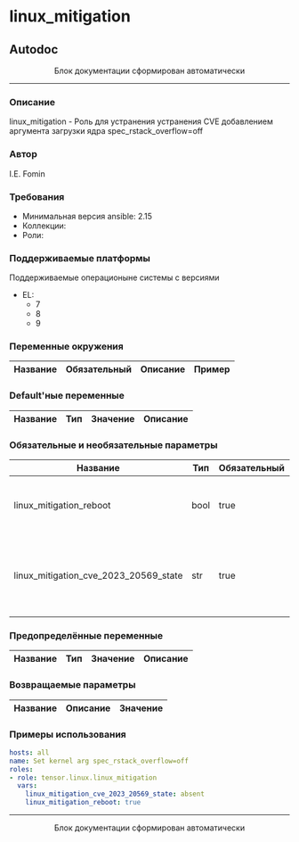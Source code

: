 linux_mitigation
=========
## Autodoc

<p style="text-align: center;">Блок документации сформирован автоматически</p>

---

### Описание

linux_mitigation - Роль для устранения устранения CVE добавлением аргумента загрузки ядра spec_rstack_overflow=off

### Автор

I.E. Fomin

### Требования

- Минимальная версия ansible: 2.15
- Коллекции:
- Роли:

### Поддерживаемые платформы

Поддерживаемые операционыне системы с версиями

- EL:
  - 7
  - 8
  - 9

### Переменные окружения

| Название         | Обязательный             | Описание         | Пример       |
| ------------------------ | ------------------------------------ | ------------------------ | ------------------ |

### Default'ные переменные

| Название         | Тип    | Значение         | Описание         |
| ------------------------ | --------- | ------------------------ | ------------------------ |

### Обязательные и необязательные параметры

| Название                              | Тип    | Обязательный             | Значение         | Описание                                                                                                                      |
| --------------------------------------------- | --------- | ------------------------------------ | ------------------------ | ------------------------------------------------------------------------------------------------------------------------------------- |
| linux_mitigation_reboot               | bool   | true                     | true, false      | Признак необходимости перезагрузки сервера ролью.                                                                             |
| linux_mitigation_cve_2023_20569_state | str    | true                     | present, absent  | Признак необходимости оставить (present) или устранить (absent) уязвимость.                                                   |

### Предопределённые переменные

| Название         | Тип    | Значение         | Описание         |
| ------------------------ | --------- | ------------------------ | ------------------------ |


### Возвращаемые параметры
| Название         | Описание         | Значение         |
| ------------------------ | ------------------------ | ------------------------ |


### Примеры использования

```yaml
hosts: all
name: Set kernel arg spec_rstack_overflow=off
roles:
- role: tensor.linux.linux_mitigation
  vars:
    linux_mitigation_cve_2023_20569_state: absent
    linux_mitigation_reboot: true
```


---
<p style="text-align: center;">Блок документации сформирован автоматически</p>
